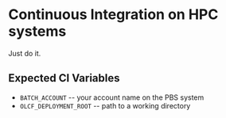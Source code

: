 Continuous Integration on HPC systems
=====================================

Just do it.

## Expected CI Variables
* `BATCH_ACCOUNT` -- your account name on the PBS system
* `OLCF_DEPLOYMENT_ROOT` -- path to a working directory

